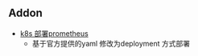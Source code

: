 Addon
---

- [k8s 部署prometheus](https://github.com/iKubernetes/k8s-prom)
	- 基于官方提供的yaml 修改为deployment 方式部署
